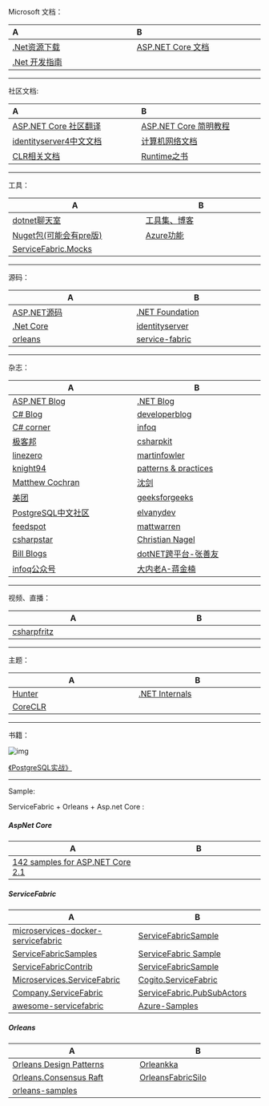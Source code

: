 <style>table th:nth-of-type(1) { width: 280px;}th:nth-of-type(2){ width: 280px;</style>

Microsoft 文档：

A | B
:---|:---
[.Net资源下载](https://www.microsoft.com/net/) | [ASP.NET Core 文档](https://docs.microsoft.com/zh-cn/aspnet/core/index?view=aspnetcore-2.1)
[.Net 开发指南](https://docs.microsoft.com/en-us/dotnet/welcome) | 

----
社区文档:


A | B
:---|:---
[ASP.NET Core 社区翻译](https://github.com/dotnetcore/aspnetcore-doc-cn) | [ASP.NET Core 简明教程](https://windsting.github.io/little-aspnetcore-book/book/chapters/your-first-application/)
[identityserver4中文文档](http://identityserver4-zh-cn.readthedocs.io/zh_CN/release/) |[计算机网络文档](https://hit-alibaba.github.io/interview/basic/network/HTTP.html)
[CLR相关文档](https://github.com/dotnet/coreclr/tree/master/Documentation)|[Runtime之书](https://github.com/dotnet/coreclr/tree/master/Documentation/botr)

----
工具：

A | B
---|---
[dotnet聊天室](https://gitter.im/dotnet/community)| [工具集、博客](http://www.ikende.com/)
[Nuget包(可能会有pre版)](https://dotnet.myget.org/gallery) | [Azure功能](https://www.azure.cn/en-us/support/service-dashboard/)
[ServiceFabric.Mocks](https://github.com/loekd/ServiceFabric.Mocks)|

----
源码：

A | B
---|---
[ASP.NET源码](https://github.com/aspnet) | [.NET Foundation](https://github.com/dotnet)
[.Net Core](https://github.com/dotnet/core) | [identityserver](https://github.com/IdentityServer)
[orleans](https://github.com/dotnet/orleans/) |[service-fabric](https://github.com/Microsoft/service-fabric)

----
杂志：


A | B
---|---
[ASP.NET Blog](https://blogs.msdn.microsoft.com/webdev/) | [.NET Blog](https://blogs.msdn.microsoft.com/dotnet/)
[C# Blog](https://blogs.msdn.microsoft.com/dotnet/tag/c/)|[developerblog](https://www.microsoft.com/developerblog/)
[C# corner](https://www.c-sharpcorner.com/)|[infoq](http://www.infoq.com/cn/)
[极客邦](https://www.geekbang.org/)|[csharpkit](https://www.csharpkit.com/)
[linezero](https://www.cnblogs.com/linezero/)|[martinfowler](https://martinfowler.com/)
[knight94](https://me.csdn.net/knight94)|[patterns & practices](https://docs.microsoft.com/en-us/previous-versions/msp-n-p/ff921345(v%3dpandp.10))
[Matthew Cochran](https://www.c-sharpcorner.com/members/matthew-cochran/articles)|[沈剑](http://zhuanlan.51cto.com/columnlist/shenj/)
[美团](https://tech.meituan.com/archives)|[geeksforgeeks](https://www.geeksforgeeks.org/)
[PostgreSQL中文社区](http://www.postgres.cn/home)|[elvanydev](http://elvanydev.com/index.html)
[feedspot](https://blog.feedspot.com)|[mattwarren](http://mattwarren.org/)
[csharpstar](https://www.csharpstar.com/)|[Christian Nagel](https://csharp.christiannagel.com/)
[Bill Blogs](http://thebillwagner.com/Blog)|[dotNET跨平台-张善友](https://mp.weixin.qq.com/profile?src=3&timestamp=1535641232&ver=1&signature=7Gh26kWPXsXpeDs0O4OdHfvJlknAaS*oRbMsBT0f9sEyCIflXmQHbPsr7wbf8Nle64dayhQAwzeYLYD3nTy*5A==)
[infoq公众号](https://mp.weixin.qq.com/profile?src=3&timestamp=1535641691&ver=1&signature=33uh3zsZYPHNwW6fGu*vFp3FE0rOMtA82o8ZUHSy4GziIlbSPpFE1hf1JfgHZvUVbpAlK*V8-tK6bF7X8*9FJg==)|[大内老A-蒋金楠](https://mp.weixin.qq.com/profile?src=3&timestamp=1535640811&ver=1&signature=hzBvtxxJfmnQd9UrimtUkfzNFd6O4sK1typerNpePZEJNltx9RI3nOdOIH9*65wylLdxBtfVrLEhxfqvQFS12w==)

----
视频、直播：

A | B
---|---
[csharpfritz](https://www.twitch.tv/csharpfritz)| 

----
主题：

A | B
---|---
[Hunter](https://www.cnblogs.com/zd1994/category/1135637.html) | [.NET Internals](http://mattwarren.org/2018/01/22/Resources-for-Learning-about-.NET-Internals/)
[CoreCLR](http://mattwarren.org/2017/03/23/Hitchhikers-Guide-to-the-CoreCLR-Source-Code/) | 

----

书籍：

![img](http://www.postgres.cn/images/news/2018/20180729_2150_book.png)

[《PostgreSQL实战》](https://search.jd.com/Search?keyword=PostgreSQL%E5%AE%9E%E6%88%98&enc=utf-8&wq=PostgreSQL%E5%AE%9E%E6%88%98&pvid=903bbeba655a4b4ea472a7aaf2871b79)

----
Sample:

ServiceFabric + Orleans + Asp.net Core :

##### AspNet Core


A | B
---|---
[142 samples for ASP.NET Core 2.1](https://github.com/dodyg/practical-aspnetcore) | 

##### ServiceFabric

A | B
---|---
[microservices-docker-servicefabric](https://github.com/vany0114/microservices-dotnetcore-docker-servicefabric) | [ServiceFabricSample](https://github.com/JacobAtchley/ServiceFabricSample/tree/forks/jacob)
[ServiceFabricSamples](https://github.com/massimobonanni/ServiceFabricSamples)|[ServiceFabric Sample](https://azure.microsoft.com/en-us/resources/samples/?service=service-fabric&sort=0)
[ServiceFabricContrib](https://github.com/heavenwing/ServiceFabricContrib)|[ServiceFabricSample](https://github.com/devbrsa/ServiceFabricSample)
[Microservices.ServiceFabric](https://github.com/danielmarbach/Microservices.ServiceFabric)|[Cogito.ServiceFabric](https://github.com/wasabii/Cogito.ServiceFabric)
[Company.ServiceFabric](https://github.com/countincognito/Company.ServiceFabric)|[ServiceFabric.PubSubActors](https://github.com/loekd/ServiceFabric.PubSubActors)
[awesome-servicefabric](https://github.com/lawrencegripper/awesome-servicefabric)|[Azure-Samples](https://github.com/Azure-Samples/service-fabric-dotnet-core-getting-started)

##### Orleans

A | B
---|---
[Orleans Design Patterns](https://github.com/OrleansContrib/DesignPatterns) | [Orleankka](http://orleanscontrib.github.io/Orleankka/)
[Orleans.Consensus Raft](https://github.com/OrleansContrib/Orleans.Consensus) |[OrleansFabricSilo](https://github.com/OrleansContrib/OrleansFabricSilo)
[orleans-samples](https://github.com/OrleansContrib/orleans-samples)|
